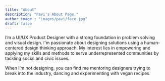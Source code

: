 ```yaml
---
title: "About"
description: "Pavi's About Page."
author_image : "images/pavi/face.jpg"
draft: false
---
```


I’m a UI/UX Product Designer with a strong foundation in problem solving and visual design. I'm passionate about designing solutions using a human-centered design thinking approach. My interest lies in empowering and applying my skills and methods to serve underrepresented communities by tackling social and civic issues.

When I’m not designing, you can find me mentoring designers trying to break into the industry, dancing and experimenting with vegan recipes.
